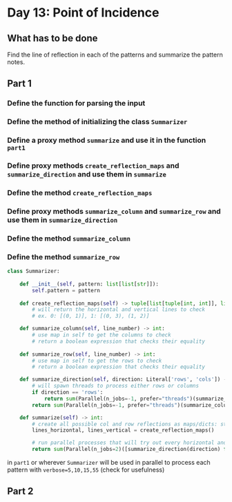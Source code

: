 # Day 13: Point of Incidence

## What has to be done

Find the line of reflection in each of the patterns and summarize the pattern notes.

## Part 1

### Define the function for parsing the input

### Define the method of initializing the class `Summarizer`

### Define a proxy method `summarize` and use it in the function `part1`

### Define proxy methods `create_reflection_maps` and `summarize_direction` and use them in `summarize`

### Define the method `create_reflection_maps`

### Define proxy methods `summarize_column` and `summarize_row` and use them in `summarize_direction`

### Define the method `summarize_column`

### Define the method `summarize_row`

```python
class Summarizer:
    
    def __init__(self, pattern: list[list[str]]):
        self.pattern = pattern
    
    def create_reflection_maps(self) -> tuple[list[tuple[int, int]], list[tuple[int, int]]]:
        # will return the horizontal and vertical lines to check
        # ex. 0: [(0, 1)], 1: [(0, 3), (1, 2)]

    def summarize_column(self, line_number) -> int:
        # use map in self to get the columns to check
        # return a boolean expression that checks their equality
    
    def summarize_row(self, line_number) -> int:
        # use map in self to get the rows to check
        # return a boolean expression that checks their equality

    def summarize_direction(self, direction: Literal['rows', 'cols']) -> int:
        # will spawn threads to process either rows or columns
        if direction == 'rows':
            return sum(Parallel(n_jobs=-1, prefer="threads")(summarize_row[line] for line in range(len(pattern))))
        return sum(Parallel(n_jobs=-1, prefer="threads")(summarize_column[line] for line in range(len(pattern[0]))))

    def summarize(self) -> int:
        # create all possible col and row reflections as maps/dicts: store them in self
        lines_horizontal, lines_vertical = create_reflection_maps()

        # run parallel processes that will try out every horizontal and vertical line and return the summary
        return sum(Parallel(n_jobs=2)([summarize_direction(direction) for direction in ['rows', 'cols']]))
```

in `part1` or wherever `Summarizer` will be used in parallel to process each pattern with `verbose=5,10,15,55` (check for usefulness)

## Part 2
